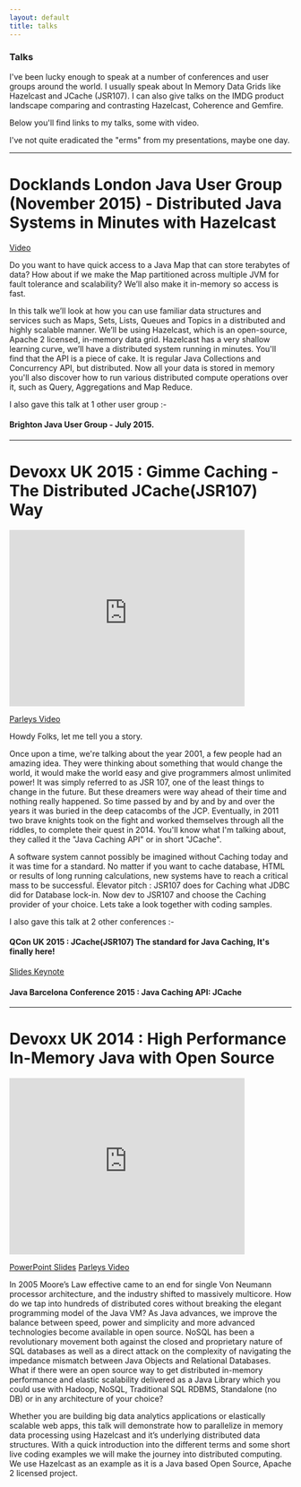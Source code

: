 ```yaml
---
layout: default
title: talks
---
```


### Talks

I've been lucky enough to speak at a number of conferences and user groups around the world. I usually speak about In Memory Data Grids like Hazelcast and JCache (JSR107). I can also give talks on the IMDG product landscape comparing and contrasting Hazelcast, Coherence and Gemfire.

Below you'll find links to my talks, some with video.

I've not quite eradicated the "erms" from my presentations, maybe one day.

___

# Docklands London Java User Group (November 2015) - Distributed Java Systems in Minutes with Hazelcast

[Video](https://www.infoq.com/presentations/hazelcast-distributed-system)

Do you want to have quick access to a Java Map that can store terabytes of data? How about if we make the Map partitioned across multiple JVM for fault tolerance and scalability? We’ll also make it in-memory so access is fast.

In this talk we’ll look at how you can use familiar data structures and services such as Maps, Sets, Lists, Queues and Topics in a distributed and highly scalable manner. We’ll be using Hazelcast, which is an open-source, Apache 2 licensed, in-memory data grid. Hazelcast has a very shallow learning curve, we’ll have a distributed system running in minutes. You'll find that the API is a piece of cake. It is regular Java Collections and Concurrency API, but distributed. Now all your data is stored in memory you'll also discover how to run various distributed compute operations over it, such as Query, Aggregations and Map Reduce.

I also gave this talk at 1 other user group :-

#### Brighton Java User Group - July 2015.

___

# Devoxx UK 2015 : Gimme Caching - The Distributed JCache(JSR107) Way

<iframe width="420" height="315" src="https://www.parleys.com/tutorial/gimme-caching-distributed-jcache-jsr107-way" frameborder="0" allowfullscreen></iframe>

[Parleys Video](https://www.parleys.com/tutorial/gimme-caching-distributed-jcache-jsr107-way)

Howdy Folks, let me tell you a story.

Once upon a time, we're talking about the year 2001, a few people had an amazing idea. They were thinking about something that would change the world, it would make the world easy and give programmers almost unlimited power! It was simply referred to as JSR 107, one of the least things to change in the future. But these dreamers were way ahead of their time and nothing really happened. So time passed by and by and by and over the years it was buried in the deep catacombs of the JCP. Eventually, in 2011 two brave knights took on the fight and worked themselves through all the riddles, to complete their quest in 2014. You'll know what I'm talking about, they called it the "Java Caching API" or in short "JCache".

A software system cannot possibly be imagined without Caching today and it was time for a standard. No matter if you want to cache database, HTML or results of long running calculations, new systems have to reach a critical mass to be successful. Elevator pitch : JSR107 does for Caching what JDBC did for Database lock-in. Now dev to JSR107 and choose the Caching provider of your choice. Lets take a look together with coding samples.

I also gave this talk at 2 other conferences :-

#### QCon UK 2015 : JCache(JSR107) The standard for Java Caching, It's finally here!

[Slides Keynote](http://qconlondon.com/london-2015/system/files/presentation-slides/JCache%20-%20It's%20Finally%20Here.key)

#### Java Barcelona Conference 2015 : Java Caching API:  JCache

___

# Devoxx UK 2014 : High Performance In-Memory Java with Open Source

<iframe width="420" height="315" src="https://www.parleys.com/tutorial/high-performance-in-memory-java-open-source" frameborder="0" allowfullscreen></iframe>

[PowerPoint Slides](https://www.parleys.com/tutorial/high-performance-in-memory-java-open-source)
[Parleys Video](https://www.parleys.com/tutorial/high-performance-in-memory-java-open-source)

In 2005 Moore’s Law effective came to an end for single Von Neumann processor architecture, and the industry shifted to massively multicore. How do we tap into hundreds of distributed cores without breaking the elegant programming model of the Java VM? As Java advances, we improve the balance between speed, power and simplicity and more advanced technologies become available in open source. NoSQL has been a revolutionary movement both against the closed and proprietary nature of SQL databases as well as a direct attack on the complexity of navigating the impedance mismatch between Java Objects and Relational Databases. What if there were an open source way to get distributed in-memory performance and elastic scalability delivered as a Java Library which you could use with Hadoop, NoSQL, Traditional SQL RDBMS, Standalone (no DB) or in any architecture of your choice?

Whether you are building big data analytics applications or elastically scalable web apps, this talk will demonstrate how to parallelize in memory data processing using Hazelcast and it’s underlying distributed data structures. With a quick introduction into the different terms and some short live coding examples we will make the journey into distributed computing. We use Hazelcast as an example as it is a Java based Open Source, Apache 2 licensed project.




